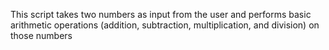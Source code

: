 This script takes two numbers as input from the user and performs basic arithmetic operations (addition, subtraction, multiplication, and division) on those numbers
